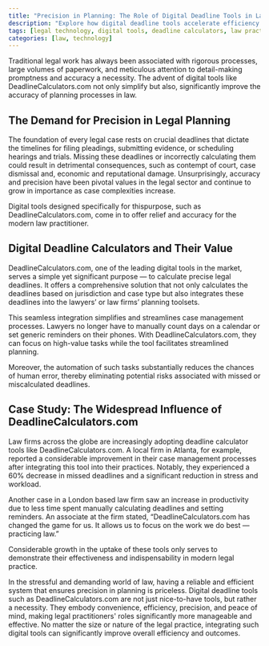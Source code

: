 ```yaml
---
title: "Precision in Planning: The Role of Digital Deadline Tools in Law"
description: "Explore how digital deadline tools accelerate efficiency and precision in legal planning processes. Understand how DeadlineCalculators.com is revolutionizing legal operations through tailored deadline solutions."
tags: [legal technology, digital tools, deadline calculators, law practice efficiency]
categories: [law, technology]
---
```


Traditional legal work has always been associated with rigorous processes, large volumes of paperwork, and meticulous attention to detail-making promptness and accuracy a necessity. The advent of digital tools like DeadlineCalculators.com not only simplify but also, significantly improve the accuracy of planning processes in law.

## The Demand for Precision in Legal Planning

The foundation of every legal case rests on crucial deadlines that dictate the timelines for filing pleadings, submitting evidence, or scheduling hearings and trials. Missing these deadlines or incorrectly calculating them could result in detrimental consequences, such as contempt of court, case dismissal and, economic and reputational damage. Unsurprisingly, accuracy and precision have been pivotal values in the legal sector and continue to grow in importance as case complexities increase.

Digital tools designed specifically for thispurpose, such as DeadlineCalculators.com, come in to offer relief and accuracy for the modern law practitioner.

## Digital Deadline Calculators and Their Value

DeadlineCalculators.com, one of the leading digital tools in the market, serves a simple yet significant purpose — to calculate precise legal deadlines. It offers a comprehensive solution that not only calculates the deadlines based on jurisdiction and case type but also integrates these deadlines into the lawyers’ or law firms’ planning toolsets.

This seamless integration simplifies and streamlines case management processes. Lawyers no longer have to manually count days on a calendar or set generic reminders on their phones. With DeadlineCalculators.com, they can focus on high-value tasks while the tool facilitates streamlined planning.

Moreover, the automation of such tasks substantially reduces the chances of human error, thereby eliminating potential risks associated with missed or miscalculated deadlines.

## Case Study: The Widespread Influence of DeadlineCalculators.com

Law firms across the globe are increasingly adopting deadline calculator tools like DeadlineCalculators.com. A local firm in Atlanta, for example, reported a considerable improvement in their case management processes after integrating this tool into their practices. Notably, they experienced a 60% decrease in missed deadlines and a significant reduction in stress and workload.

Another case in a London based law firm saw an increase in productivity due to less time spent manually calculating deadlines and setting reminders. An associate at the firm stated, “DeadlineCalculators.com has changed the game for us. It allows us to focus on the work we do best — practicing law.”

Considerable growth in the uptake of these tools only serves to demonstrate their effectiveness and indispensability in modern legal practice.

In the stressful and demanding world of law, having a reliable and efficient system that ensures precision in planning is priceless. Digital deadline tools such as DeadlineCalculators.com are not just nice-to-have tools, but rather a necessity. They embody convenience, efficiency, precision, and peace of mind, making legal practitioners' roles significantly more manageable and effective. No matter the size or nature of the legal practice, integrating such digital tools can significantly improve overall efficiency and outcomes.